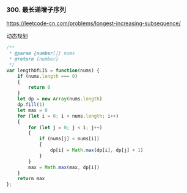 ### 300. 最长递增子序列

https://leetcode-cn.com/problems/longest-increasing-subsequence/

动态规划
```js
/**
 * @param {number[]} nums
 * @return {number}
 */
var lengthOfLIS = function(nums) {
    if (nums.length === 0)
    { 
        return 0
    }
    let dp = new Array(nums.length)
    dp.fill(1)
    let max = 0
    for (let i = 0; i < nums.length; i++)
    { 
        for (let j = 0; j < i; j++)
        {
            if (nums[j] < nums[i])
            { 
                dp[i] = Math.max(dp[i], dp[j] + 1)
            }
        }
        max = Math.max(max, dp[i])
    }
    return max
};
```
